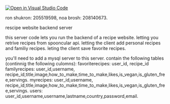 [![Open in Visual Studio Code](https://classroom.github.com/assets/open-in-vscode-718a45dd9cf7e7f842a935f5ebbe5719a5e09af4491e668f4dbf3b35d5cca122.svg)](https://classroom.github.com/online_ide?assignment_repo_id=11248463&assignment_repo_type=AssignmentRepo)

ron shukron: 205519598, noa brosh: 208140673.

rescipe website backend server

this server code lets you run the backend of a recipe website.
letting you retrive recipes from spooncular api.
letting the client add personal recipes and familiy recipes.
leting the client save favorite recipes.

you'll need to add a mysql server to this server. contain the following tables (continnig the following culomns):
favoriterecipes: user_id, recipe_id
familyrecipes: user_id,username, recipe_id,title,image,how_to_make,time_to_make,likes,is_vegan,is_gluten_free,servings.
myrecipes: user_id,username, recipe_id,title,image,how_to_make,time_to_make,likes,is_vegan,is_gluten_free,servings.
users: user_id,username,username,lastname,country,password,email.
